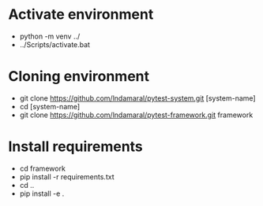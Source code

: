 # Activate environment
- python -m venv ../
- ../Scripts/activate.bat

# Cloning environment
- git clone https://github.com/lndamaral/pytest-system.git [system-name]
- cd [system-name]
- git clone https://github.com/lndamaral/pytest-framework.git framework

# Install requirements
- cd framework
- pip install -r requirements.txt
- cd ..
- pip install -e .